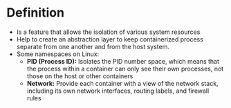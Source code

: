 # Definition
- Is a feature that allows the isolation of various system resources
- Help to create an abstraction layer to keep containerized process separate from one another and from the host system.
- Some namespaces on Linux:
	- **PID (Process ID):** Isolates the PID number space, which means that the process within a container can only see their own processes, not those on the host or other containers
	- **Network:** Provide each container with a view of the network stack, including its own network interfaces, routing labels, and firewall rules